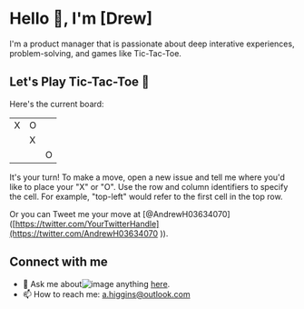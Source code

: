 # Hello 👋, I'm [Drew]

I'm a product manager that is passionate about deep interative experiences, problem-solving, and games like Tic-Tac-Toe.

## Let's Play Tic-Tac-Toe 🎲

Here's the current board:

|   |   |   |
|---|---|---|
| X | O |   |
|   | X |   |
|   |   | O |

It's your turn! To make a move, open a new issue and tell me where you'd like to place your "X" or "O". Use the row and column identifiers to specify the cell. For example, "top-left" would refer to the first cell in the top row.

Or you can Tweet me your move at [@AndrewH03634070]([https://twitter.com/YourTwitterHandle](https://twitter.com/AndrewH03634070
)).

## Connect with me

- 💬 Ask me about![image](https://github.com/dagryme/dagryme/assets/145870057/49182343-97a7-4ab9-b59d-88fdc7ee8ffd)
 anything [here](https://github.com/yourusername/yourusername/issues).
- 📫 How to reach me: [a.higgins@outlook.com](mailto:a.higgins@outlook.com)

